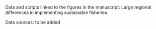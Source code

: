 
Data and scripts linked to the figures in the manuscript: Large regional differences in implementing sustainable fisheries.

Data sources:
to be added
